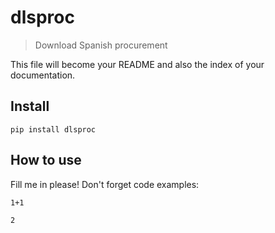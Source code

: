 # dlsproc
> Download Spanish procurement


This file will become your README and also the index of your documentation.

## Install

`pip install dlsproc`

## How to use

Fill me in please! Don't forget code examples:

```
1+1
```




    2


